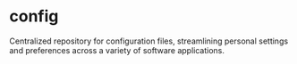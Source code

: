 # config
Centralized repository for configuration files, streamlining personal settings and preferences across a variety of software applications.

